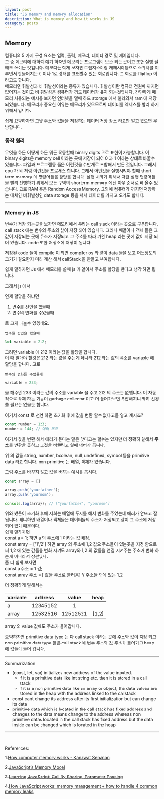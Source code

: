 ```yaml
---
layout: post
title: "JS memory and memory allocation"
description: What is memory and how it works in JS
category: posts
---
```


## Memory 

컴퓨터의 5 가지 구성 요소는 입력, 출력, 메모리, 데이터 경로 및 제어입니다.  <Br>그 중 메모리에 대하여 얘기 하자면 메모리는 프로그램이 보관 되는 곳이고 또한 실행 될때도 쓰이는 것입니다. 메모리는 작게 보자면 트렌지스터랑 캐패시터등으로 스위치를 이루면서 만들어지는 0 이나 1로 상태를 표현할수 있는 회로입니다. 그 회로를 flipflop 이라고도 합니다.<br>
메모리엔 휘발성과 비 휘발성이라는 종류가 있습니다. 휘발성이란 컴퓨터 전원이 꺼지면 없어지는 것이고 비 휘발성은 컴퓨터가 꺼도 데이터가 유지 되는것입니다.
간단하게 메모리 사용되는 예시를 보자면 인터넷을 열때 하드 storage 에서 불러와서 ram 에 저장 되있습니다.
메모리가 중요한 이유는 메모리가 있으므로써 데이터를 엑세스를 빨리 하기 위해서 입니다. 

쉽게 요약하자면 그냥 주소와 값들을 저장하는 데이터 저장 장소 라고만 알고 있으면 무방합니다.<br>


### 동작 원리

무엇을 하든 어떻게 하든 뭐든 작동할때 binary digits 으로 표현이 가능합니다. 이 binary digits은 memory cell 이라는 곳에 저장이 되어 0 과 1 이라는 상태로 바꿀수 있습니다. 파일과 프로그램등 들은 이런것을 수만개로 조합해서 만든 것입니다. 그래서 cpu 가 뇌 처럼 이런것을 프로세스 합니다. 그래서 어떤것을 실행시켜야 할때 short term memory 에 명령어들을 할당을 합니다. 실행 시키기 위해서 저런 실행 명령어들을 빨리 진행하기 위해서 모든 구역의 shorterm memory 에선 아무 순서로 빼 올수 있습니다. 고로 RAM 혹은 Random Access Memory. 그외에 컴퓨터가 꺼지면 저장하는 매체인 비휘발성인 data storage 등을 써서 데이터를 가지고 오기도 합니다.


-----------------

### Memory in JS 

변수가 저장 되는곳을 보자면 메모리에서 우리는 call stack 이라는 곳으로 구분합니다. call stack 에는 변수의 주소와 값이 저장 되어 있습니다. 그러나 배열이나 객체 들은 그 값이 저장되는 곳에 주소가 저장되고 그 주소를 따라 가면 heap 라는 곳에 값이 저장 되어 있습니다. code 또한 저장소에 저장이 됩니다.

저장된 code 들이 compile 이 되면 compiler os 와 같이 data 들을 보고 어느정도의 크기가 필요한지 미리 계산 해서 callStack 을 만들고 부여합니다.

쉽게 말하자면 Js 에서 메모리를 쓸때 js 가 알아서 주소를 할당을 한다고 생각 하면 됩니다. 

그래서 js 에서

언제 할당을 하냐면 
1. 변수를 선언을 했을때
2. 변수의 변화를 주었을때<br>

로 크게 나눌수 있겠네요.


`변수를 선언을 했을때`

```javascript
let variable = 212; 
```

그려면 variable 에 212 이라는 값을 할당을 합니다. <br>
이 때 알아야 할것은 212 라는 값을 주는게 아니라 212 라는 값의 주소를 variable 에 할당을 합니다. 고로

`변수의 변화를 주었을때`

``` javascript
variable = 233;
``` 

을 해주면 233 이라는 값의 주소를 variable 을 주고 212 의 주소는 없앱니다. 이 자동적으로 삭제 하는 기능이 garbage collector 이고 더 들어가보면 복잡해지니 딱히 신경 쓸 필요는 없을듯 합니다.

여기서 const 로 선언 하면 초기화 후에 값을 변환 할수 없다고들 알고 계시죠?

``` javascript
const number = 123;
number = 144; // 에러 뜨죠
```

여기서 값을 변환 해서 에러가 뜬다는 말은 맞다고는 할수는 있지만 더 정확히 말해서 **주소**를 변환을 못하고 그것을 바꿀려고 할때 에러가 뜹니다.

위 의 값들 string, number, boolean, null, undefined, symbol 등을 primitive data 라고 합니다. non primitive 는 배열, 객체가 있습니다.


그럼 주소를 바꾸지 않고 값을 바꾸는 예시를 봅시다.

```javascript
const array = [];

array.push('yourfather');
array.push('yourmom');

console.log(array); // ["yourfather", "yourmom"] 
```

위와 봤듯이 초기화 후에 저희는 배열에 푸시를 해서 변화를 주었는데 에러가 안뜨고 잘 됩니다. 왜냐하면 배열이나 객체들은 데이터들의 주소가 저장되고 값이 그 주소에 저장되어 있기 때문이다.<br>
쉽게 말하자면 <br>const a = 1; 하면 a 의 주소에 1 이라는 값 배정. <br>
const array = ['1','2'] 하면 array 의 주소에 1,2 값으 주소들이 있는곳을 지정 함으로써 1,2 에 있는 값들을 변화 시켜도 array와 1,2 의 값들을 연결 시켜주는 주소가 변화 하는게 아니라서 상관없다.
<br>
좀 더 쉽게 보자면 <br>
const a 주소 = 1 값; <br>
const array 주소 = [ 값들 주소로 불러옴] // 주소들 안에 있는 1,2

더 정확하게 말해서는 <br>


| variable   |    address      |  value |heap|
|----------|:-------------:|:------:|---:|
| a |  12345152 | 1 ||
| array |    12532516  |   12512521 |[1,2]|

array 의 value 값에도 주소가 들어갑니다.

요약하자면 primitive data type 는 다 call stack 이라는 곳에 주소와 값이 지정 되고 non primitive data type 들은 call stack 에 변수 주소와 값 주소가 들어가고 heap 에 값들이 들어 갑니다.


--------

Summarization
- (const, let, var) initializes new address of the value inputed.
  - if it is a primitive data like int string etc. then it is stored in a call stack
  - if it is a non primitive data like an array or object, the data values are stored in the heap with the address linked to the callstack
- const cant change its address after its first initialization but can change its data
- primitive data which is located in the call stack has fixed address and changes to the data means change to the address whereas non primitive datas located in the call stack has fixed address but the data inside can be changed which is located in the heap

------

<br>

References:

1.[How computer memory works - Kanawat Senanan](https://ed.ted.com/lessons/how-computer-memory-works-kanawat-senanan)

2.[JavaScript’s Memory Model](https://medium.com/@ethannam/javascripts-memory-model-7c972cd2c239)

3.[Learning JavaScript: Call By Sharing, Parameter Passing](https://blog.bitsrc.io/master-javascript-call-by-sharing-parameter-passing-7049d65163ed)

4.[How JavaScript works: memory management + how to handle 4 common memory leaks](https://blog.sessionstack.com/how-javascript-works-memory-management-how-to-handle-4-common-memory-leaks-3f28b94cfbec)